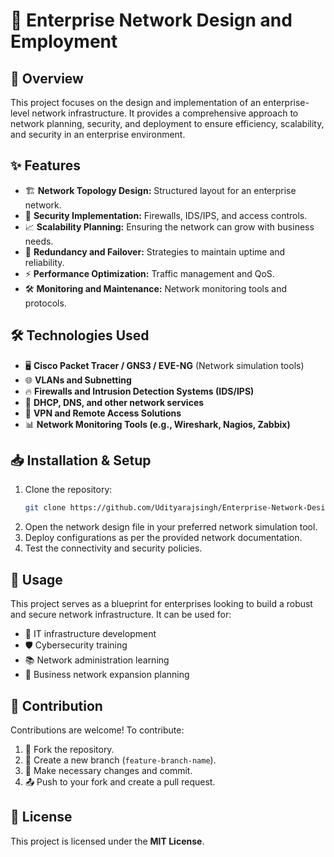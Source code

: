 # 🚀 Enterprise Network Design and Employment

## 📌 Overview
This project focuses on the design and implementation of an enterprise-level network infrastructure. It provides a comprehensive approach to network planning, security, and deployment to ensure efficiency, scalability, and security in an enterprise environment.

## ✨ Features
- 🏗 **Network Topology Design:** Structured layout for an enterprise network.
- 🔐 **Security Implementation:** Firewalls, IDS/IPS, and access controls.
- 📈 **Scalability Planning:** Ensuring the network can grow with business needs.
- 🔄 **Redundancy and Failover:** Strategies to maintain uptime and reliability.
- ⚡ **Performance Optimization:** Traffic management and QoS.
- 🛠 **Monitoring and Maintenance:** Network monitoring tools and protocols.

## 🛠 Technologies Used
- 🖥 **Cisco Packet Tracer / GNS3 / EVE-NG** (Network simulation tools)
- 🌐 **VLANs and Subnetting**
- 🔥 **Firewalls and Intrusion Detection Systems (IDS/IPS)**
- 📡 **DHCP, DNS, and other network services**
- 🔑 **VPN and Remote Access Solutions**
- 📊 **Network Monitoring Tools (e.g., Wireshark, Nagios, Zabbix)**

## 📥 Installation & Setup
1. Clone the repository:
   ```bash
   git clone https://github.com/Udityarajsingh/Enterprise-Network-Design-and-Employment.git
   ```
2. Open the network design file in your preferred network simulation tool.
3. Deploy configurations as per the provided network documentation.
4. Test the connectivity and security policies.

## 🎯 Usage
This project serves as a blueprint for enterprises looking to build a robust and secure network infrastructure. It can be used for:
- 🏢 IT infrastructure development
- 🛡 Cybersecurity training
- 📚 Network administration learning
- 🚀 Business network expansion planning

## 🤝 Contribution
Contributions are welcome! To contribute:
1. 🔄 Fork the repository.
2. 🌿 Create a new branch (`feature-branch-name`).
3. 🔨 Make necessary changes and commit.
4. 📤 Push to your fork and create a pull request.

## 📜 License
This project is licensed under the **MIT License**.
